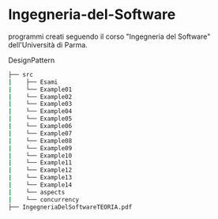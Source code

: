 # Ingegneria-del-Software
programmi creati seguendo il corso "Ingegneria del Software" dell'Università di Parma.

DesignPattern

```bash
├── src
|    ├── Esami
|    └── Example01
|    └── Example02
|    └── Example03
|    └── Example04
|    └── Example05
|    └── Example06
|    └── Example07
|    └── Example08
|    └── Example09
|    └── Example10
|    └── Example11
|    └── Example12
|    └── Example13
|    └── Example14
|    └── aspects
|    └── concurrency
├── IngegneriaDelSoftwareTEORIA.pdf
```
